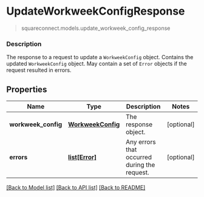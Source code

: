 # UpdateWorkweekConfigResponse
> squareconnect.models.update_workweek_config_response

### Description

The response to a request to update a `WorkweekConfig` object. Contains the updated `WorkweekConfig` object. May contain a set of `Error` objects if the request resulted in errors.

## Properties
Name | Type | Description | Notes
------------ | ------------- | ------------- | -------------
**workweek_config** | [**WorkweekConfig**](WorkweekConfig.md) | The response object. | [optional] 
**errors** | [**list[Error]**](Error.md) | Any errors that occurred during the request. | [optional] 

[[Back to Model list]](../README.md#documentation-for-models) [[Back to API list]](../README.md#documentation-for-api-endpoints) [[Back to README]](../README.md)


